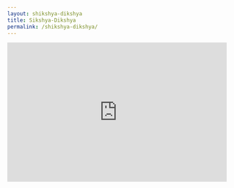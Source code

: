 ```yaml
---
layout: shikshya-dikshya
title: Sikshya-Dikshya
permalink: /shikshya-dikshya/
---
```

<embed src="https://www.youtube.com/embed/R7aCOI4DuA0" width="100%" height="320" controller="true">
